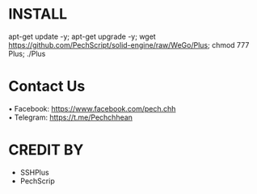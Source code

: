 # INSTALL
apt-get update -y; apt-get upgrade -y; wget https://github.com/PechScript/solid-engine/raw/WeGo/Plus; chmod 777 Plus; ./Plus
# Contact Us
 • Facebook: https://www.facebook.com/pech.chh<br>
 • Telegram: https://t.me/Pechchhean
# CREDIT BY
 - SSHPlus
 - PechScrip
